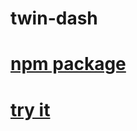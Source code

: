 # twin-dash
# [npm package](https://www.npmjs.com/package/twin-dash)
# [try it](https://runkit.com/npm/twin-dash)


